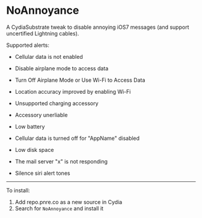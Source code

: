 NoAnnoyance
============

A CydiaSubstrate tweak to disable annoying iOS7 messages (and support uncertified Lightning cables).

Supported alerts:

+ Cellular data is not enabled
+ Disable airplane mode to access data
+ Turn Off Airplane Mode or Use Wi-Fi to Access Data
+ Location accuracy improved by enabling Wi-Fi
+ Unsupported charging accessory
+ Accessory unerliable
+ Low battery
+ Cellular data is turned off for "AppName" disabled
+ Low disk space

+ The mail server "x" is not responding

+ Silence siri alert tones

---

To install:

1. Add repo.pnre.co as a new source in Cydia
2. Search for `NoAnnoyance` and install it

